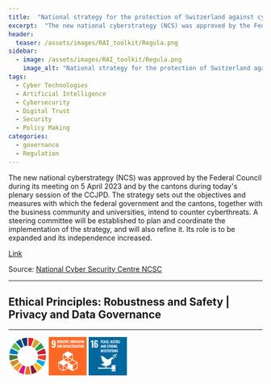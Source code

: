 ```yaml
---
title:  "National strategy for the protection of Switzerland against cyber risks (NCS)"  
excerpt:  "The new national cyberstrategy (NCS) was approved by the Federal Council during its meeting on 5 April 2023 and by the cantons during today's plenary session of the CCJPD. The strategy sets out the objectives and measures with which the fed (...)"  
header:
  teaser: /assets/images/RAI_toolkit/Regula.png
sidebar:
  - image: /assets/images/RAI_toolkit/Regula.png
    image_alt: "National strategy for the protection of Switzerland against cyber risks (NCS)"
tags:
  - Cyber Technologies
  - Artificial Intelligence
  - Cybersecurity
  - Digital Trust
  - Security
  - Policy Making
categories:
  - governance
  - Regulation
---
```

The new national cyberstrategy (NCS) was approved by the Federal Council during its meeting on 5 April 2023 and by the cantons during today's plenary session of the CCJPD. The strategy sets out the objectives and measures with which the federal government and the cantons, together with the business community and universities, intend to counter cyberthreats. A steering committee will be established to plan and coordinate the implementation of the strategy, and will also refine it. Its role is to be expanded and its independence increased.

[Link](https://www.ncsc.admin.ch/ncsc/en/home/strategie/cyberstrategie-ncs.html)

Source: [National Cyber Security Centre NCSC](https://www.ncsc.admin.ch/ncsc/en/home.html)

<hr>
<h2>Ethical Principles: Robustness and Safety | Privacy and Data Governance</h2>
<hr>

<img src="/assets/images/sdg/SDG_Wheel_WEB/SDG_Wheel_WEB.png" width="15%"/>
<img src="/assets/images/sdg/SDG_Icons_2019_WEB/E-WEB-Goal-09.png" Width = "15%"/>
<img src="/assets/images/sdg/SDG_Icons_2019_WEB/E-WEB-Goal-16.png" Width = "15%"/>
